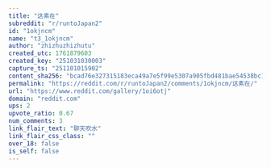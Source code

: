 ```yaml
---
title: "这素在"
subreddit: "r/runtoJapan2"
id: "1okjncm"
name: "t3_1okjncm"
author: "zhizhuzhizhutu"
created_utc: 1761879603
created_key: "251031030003"
capture_ts: "251101015902"
content_sha256: "bcad76e327315183eca49a7e5f99e5307a905fbd481bae54538bc1dfae913da3"
permalink: "https://reddit.com/r/runtoJapan2/comments/1okjncm/这素在/"
url: "https://www.reddit.com/gallery/1oi6otj"
domain: "reddit.com"
ups: 2
upvote_ratio: 0.67
num_comments: 3
link_flair_text: "聊天吹水"
link_flair_css_class: ""
over_18: false
is_self: false
---
```


